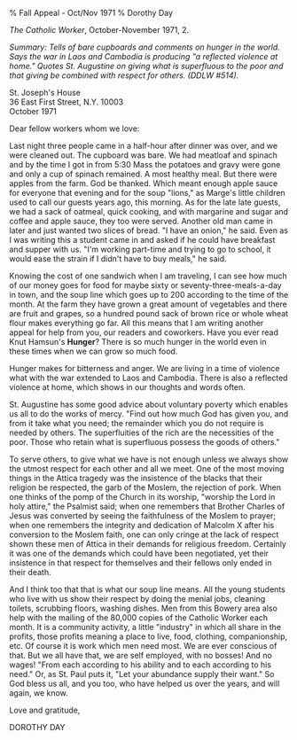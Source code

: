 % Fall Appeal - Oct/Nov 1971
% Dorothy Day

*The Catholic Worker*, October-November 1971, 2.

*Summary: Tells of bare cupboards and comments on hunger in the world.
Says the war in Laos and Cambodia is producing "a reflected violence at
home." Quotes St. Augustine on giving what is superfluous to the poor
and that giving be combined with respect for others. (DDLW \#514).*

St. Joseph's House  
 36 East First Street, N.Y. 10003  
 October 1971

Dear fellow workers whom we love:

Last night three people came in a half-hour after dinner was over, and
we were cleaned out. The cupboard was bare. We had meatloaf and spinach
and by the time I got in from 5:30 Mass the potatoes and gravy were gone
and only a cup of spinach remained. A most healthy meal. But there were
apples from the farm. God be thanked. Which meant enough apple sauce for
everyone that evening and for the soup "lions," as Marge's little
children used to call our guests years ago, this morning. As for the
late late guests, we had a sack of oatmeal, quick cooking, and with
margarine and sugar and coffee and apple sauce, they too were served.
Another old man came in later and just wanted two slices of bread. "I
have an onion," he said. Even as I was writing this a student came in
and asked if he could have breakfast and supper with us. "I'm working
part-time and trying to go to school, it would ease the strain if I
didn't have to buy meals," he said.

Knowing the cost of one sandwich when I am traveling, I can see how much
of our money goes for food for maybe sixty or seventy-three-meals-a-day
in town, and the soup line which goes up to 200 according to the time of
the month. At the farm they have grown a great amount of vegetables and
there are fruit and grapes, so a hundred pound sack of brown rice or
whole wheat flour makes everything go far. All this means that I am
writing another appeal for help from you, our readers and coworkers.
Have you ever read Knut Hamsun's **Hunger**? There is so much hunger in
the world even in these times when we can grow so much food.

Hunger makes for bitterness and anger. We are living in a time of
violence what with the war extended to Laos and Cambodia. There is also
a reflected violence at home, which shows in our thoughts and words
often.

St. Augustine has some good advice about voluntary poverty which enables
us all to do the works of mercy. "Find out how much God has given you,
and from it take what you need; the remainder which you do not require
is needed by others. The superfluities of the rich are the necessities
of the poor. Those who retain what is superfluous possess the goods of
others."

To serve others, to give what we have is not enough unless we always
show the utmost respect for each other and all we meet. One of the most
moving things in the Attica tragedy was the insistence of the blacks
that their religion be respected, the garb of the Moslem, the rejection
of pork. When one thinks of the pomp of the Church in its worship,
"worship the Lord in holy attire," the Psalmist said; when one remembers
that Brother Charles of Jesus was converted by seeing the faithfulness
of the Moslem to prayer; when one remembers the integrity and dedication
of Malcolm X after his conversion to the Moslem faith, one can only
cringe at the lack of respect shown these men of Attica in their demands
for religious freedom. Certainly it was one of the demands which could
have been negotiated, yet their insistence in that respect for
themselves and their fellows only ended in their death.

And I think too that that is what our soup line means. All the young
students who live with us show their respect by doing the menial jobs,
cleaning toilets, scrubbing floors, washing dishes. Men from this Bowery
area also help with the mailing of the 80,000 copies of the Catholic
Worker each month. It is a community activity, a little "industry" in
which all share in the profits, those profits meaning a place to live,
food, clothing, companionship, etc. Of course it is work which men need
most. We are ever conscious of that. But we all have that, we are self
employed, with no bosses! And no wages! "From each according to his
ability and to each according to his need." Or, as St. Paul puts it,
"Let your abundance supply their want." So God bless us all, and you
too, who have helped us over the years, and will again, we know.

Love and gratitude,

DOROTHY DAY
